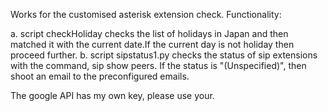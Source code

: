 Works for the customised asterisk extension check. 
Functionality:
 
 a. script checkHoliday checks the list of holidays in Japan and then matched it with the current date.If the current day is not holiday then proceed further.
  b. script sipstatus1.py checks the status of sip extensions with the command, sip show peers. If the status is "(Unspecified)", then shoot an email to the preconfigured emails.
  
  
  The google API has my own key, please use your.
